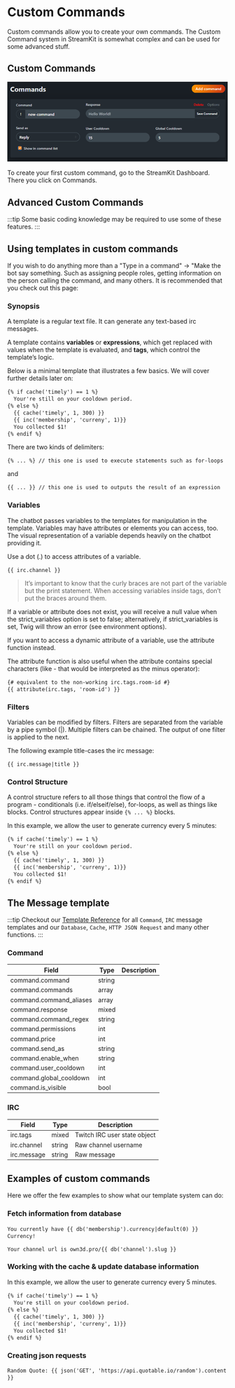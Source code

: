 # Custom Commands

Custom commands allow you to create your own commands. The Custom Command system in StreamKit is somewhat complex and can be used for some advanced stuff.

## Custom Commands

![Create a StreamKit Command](../images/create-a-command.png)

To create your first custom command, go to the StreamKit Dashboard. There you click on Commands.
 
## Advanced Custom Commands

:::tip
Some basic coding knowledge may be required to use some of these features. 
:::

## Using templates in custom commands

If you wish to do anything more than a "Type in a command" -> "Make the bot say something. Such as assigning people roles, getting information on the person calling the command, and many others. It is recommended that you check out this page:

### Synopsis

A template is a regular text file. It can generate any text-based irc messages.

A template contains **variables** or **expressions**, which get replaced with values when the template is evaluated, and **tags**, which control the template’s logic.

Below is a minimal template that illustrates a few basics. We will cover further details later on:

```twig
{% if cache('timely') == 1 %}
  Your're still on your cooldown period.
{% else %}
  {{ cache('timely', 1, 300) }}
  {{ inc('membership', 'curreny', 1)}}
  You collected $1!
{% endif %}
```

There are two kinds of delimiters: 

```text
{% ... %} // this one is used to execute statements such as for-loops
```

and

```text
{{ ... }} // this one is used to outputs the result of an expression
```

### Variables

The chatbot passes variables to the templates for manipulation in the template. Variables may have attributes or elements you can access, too. The visual representation of a variable depends heavily on the chatbot providing it.

Use a dot (.) to access attributes of a variable.

```twig
{{ irc.channel }}
```

> It’s important to know that the curly braces are not part of the variable but the print statement. When accessing variables inside tags, don’t put the braces around them.

If a variable or attribute does not exist, you will receive a null value when the strict_variables option is set to false; alternatively, if strict_variables is set, Twig will throw an error (see environment options).

If you want to access a dynamic attribute of a variable, use the attribute function instead.

The attribute function is also useful when the attribute contains special characters (like - that would be interpreted as the minus operator):

```twig
{# equivalent to the non-working irc.tags.room-id #}
{{ attribute(irc.tags, 'room-id') }}
```

### Filters

Variables can be modified by filters. Filters are separated from the variable by a pipe symbol (|). Multiple filters can be chained. The output of one filter is applied to the next.

The following example title-cases the irc message:

```twig
{{ irc.message|title }}
```

### Control Structure

A control structure refers to all those things that control the flow of a program - conditionals (i.e. if/elseif/else), for-loops, as well as things like blocks. Control structures appear inside `{% ... %}` blocks.

In this example, we allow the user to generate currency every 5 minutes:

```twig
{% if cache('timely') == 1 %}
  Your're still on your cooldown period.
{% else %}
  {{ cache('timely', 1, 300) }}
  {{ inc('membership', 'curreny', 1)}}
  You collected $1!
{% endif %}
```

## The Message template

:::tip
Checkout our [Template Reference](template-reference.md) for all `Command`, `IRC` message templates and our `Database`, `Cache`, `HTTP JSON Request` and many other functions.
:::

### Command

| Field                   | Type   | Description |
|-------------------------|--------|-------------|
| command.command         | string |             |
| command.commands        | array  |             |
| command.command_aliases | array  |             |
| command.response        | mixed  |             |
| command.command_regex   | string |             |
| command.permissions     | int    |             |
| command.price           | int    |             |
| command.send_as         | string |             |
| command.enable_when     | string |             |
| command.user_cooldown   | int    |             |
| command.global_cooldown | int    |             |
| command.is_visible      | bool   |             |

### IRC

| Field       | Type   | Description                  |
|-------------|--------|------------------------------|
| irc.tags    | mixed  | Twitch IRC user state object |
| irc.channel | string | Raw channel username         |
| irc.message | string | Raw message                  |

## Examples of custom commands

Here we offer the few examples to show what our template system can do:

### Fetch information from database

```twig
You currently have {{ db('membership').currency|default(0) }} Currency!
```

```twig
Your channel url is own3d.pro/{{ db('channel').slug }}
```

### Working with the cache & update database information

In this example, we allow the user to generate currency every 5 minutes.

```twig
{% if cache('timely') == 1 %}
  You're still on your cooldown period.
{% else %}
  {{ cache('timely', 1, 300) }}
  {{ inc('membership', 'curreny', 1)}}
  You collected $1!
{% endif %}
```

### Creating json requests

```twig
Random Quote: {{ json('GET', 'https://api.quotable.io/random').content }}
```
